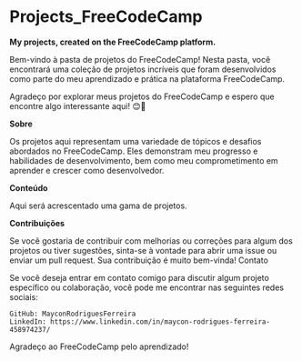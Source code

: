 # Projects_FreeCodeCamp

**My projects, created on the FreeCodeCamp platform.**

Bem-vindo à pasta de projetos do FreeCodeCamp! Nesta pasta, você encontrará uma coleção de projetos incríveis que foram desenvolvidos como parte do meu aprendizado e prática na plataforma FreeCodeCamp.

Agradeço por explorar meus projetos do FreeCodeCamp e espero que encontre algo interessante aqui! 😊🚀

**Sobre**

Os projetos aqui representam uma variedade de tópicos e desafios abordados no FreeCodeCamp. Eles demonstram meu progresso e habilidades de desenvolvimento, bem como meu comprometimento em aprender e crescer como desenvolvedor.

**Conteúdo**

Aqui será acrescentado uma gama de projetos.

**Contribuições**

Se você gostaria de contribuir com melhorias ou correções para algum dos projetos ou tiver sugestões, sinta-se à vontade para abrir uma issue ou enviar um pull request. Sua contribuição é muito bem-vinda!
Contato

Se você deseja entrar em contato comigo para discutir algum projeto específico ou colaboração, você pode me encontrar nas seguintes redes sociais:

    GitHub: MayconRodriguesFerreira
    LinkedIn: https://www.linkedin.com/in/maycon-rodrigues-ferreira-458974237/


Agradeço ao FreeCodeCamp pelo aprendizado! 

